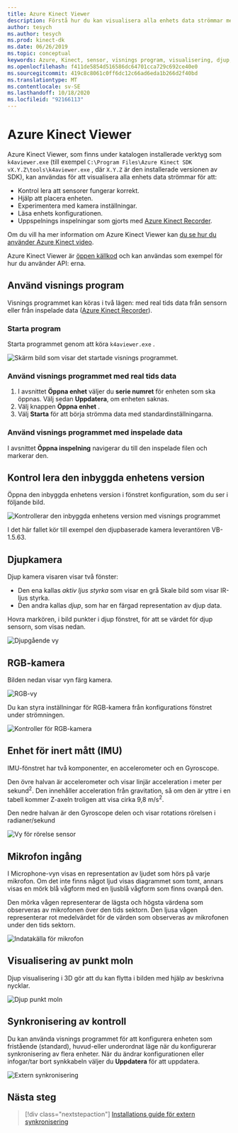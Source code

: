 ```yaml
---
title: Azure Kinect Viewer
description: Förstå hur du kan visualisera alla enhets data strömmar med hjälp av Azure Kinect Viewer.
author: tesych
ms.author: tesych
ms.prod: kinect-dk
ms.date: 06/26/2019
ms.topic: conceptual
keywords: Azure, Kinect, sensor, visnings program, visualisering, djup, RGB, färg, IMU, ljud, mikrofon, punkt moln
ms.openlocfilehash: f411de5854d516586dc64701cca729c692ce40e0
ms.sourcegitcommit: 419c8c8061c0ff6dc12c66ad6eda1b266d2f40bd
ms.translationtype: MT
ms.contentlocale: sv-SE
ms.lasthandoff: 10/18/2020
ms.locfileid: "92166113"
---
```

# <a name="azure-kinect-viewer"></a>Azure Kinect Viewer

Azure Kinect Viewer, som finns under katalogen installerade verktyg som `k4aviewer.exe` (till exempel `C:\Program Files\Azure Kinect SDK vX.Y.Z\tools\k4aviewer.exe` , där `X.Y.Z` är den installerade versionen av SDK), kan användas för att visualisera alla enhets data strömmar för att:

* Kontrol lera att sensorer fungerar korrekt.
* Hjälp att placera enheten.
* Experimentera med kamera inställningar.
* Läsa enhets konfigurationen.
* Uppspelnings inspelningar som gjorts med [Azure Kinect Recorder](azure-kinect-recorder.md).

Om du vill ha mer information om Azure Kinect Viewer kan [du se hur du använder Azure Kinect video](https://www.microsoft.com/videoplayer/embed/RE3hNwG).

Azure Kinect Viewer är [öppen källkod](https://github.com/microsoft/Azure-Kinect-Sensor-SDK/tree/develop/tools/k4aviewer) och kan användas som exempel för hur du använder API: erna.

## <a name="use-viewer"></a>Använd visnings program

Visnings programmet kan köras i två lägen: med real tids data från sensorn eller från inspelade data ([Azure Kinect Recorder](azure-kinect-recorder.md)).

### <a name="start-application"></a>Starta program

Starta programmet genom att köra `k4aviewer.exe` .

![Skärm bild som visar det startade visnings programmet.](./media/how-to-guides/open-viewer.png)

### <a name="use-the-viewer-with-live-data"></a>Använd visnings programmet med real tids data

1. I avsnittet **Öppna enhet** väljer du **serie numret** för enheten som ska öppnas. Välj sedan **Uppdatera**, om enheten saknas.
2. Välj knappen **Öppna enhet** .
3. Välj **Starta** för att börja strömma data med standardinställningarna.

### <a name="use-the-viewer-with-recorded-data"></a>Använd visnings programmet med inspelade data

I avsnittet **Öppna inspelning** navigerar du till den inspelade filen och markerar den.

## <a name="check-device-firmware-version"></a>Kontrol lera den inbyggda enhetens version

Öppna den inbyggda enhetens version i fönstret konfiguration, som du ser i följande bild.

![Kontrollerar den inbyggda enhetens version med visnings programmet](./media/how-to-guides/check-firmware-update.png)

I det här fallet kör till exempel den djupbaserade kamera leverantören VB-1.5.63.

## <a name="depth-camera"></a>Djupkamera

Djup kamera visaren visar två fönster:

* Den ena kallas *aktiv ljus styrka* som visar en grå Skale bild som visar IR-ljus styrka.
* Den andra kallas *djup*, som har en färgad representation av djup data.

Hovra markören, i bild punkter i djup fönstret, för att se värdet för djup sensorn, som visas nedan.

![Djupgående vy](./media/how-to-guides/depth-camera.png)

## <a name="rgb-camera"></a>RGB-kamera

Bilden nedan visar vyn färg kamera.

![RGB-vy](./media/how-to-guides/viewer-rgb-camera.png)

Du kan styra inställningar för RGB-kamera från konfigurations fönstret under strömningen.

![Kontroller för RGB-kamera](./media/how-to-guides/rgb-camera-settings.png)

## <a name="inertial-measurement-unit-imu"></a>Enhet för inert mått (IMU)

IMU-fönstret har två komponenter, en accelerometer och en Gyroscope.

Den övre halvan är accelerometer och visar linjär acceleration i meter per sekund<sup>2</sup>.  Den innehåller acceleration från gravitation, så om den är yttre i en tabell kommer Z-axeln troligen att visa cirka 9,8 m/s<sup>2</sup>.

Den nedre halvan är den Gyroscope delen och visar rotations rörelsen i radianer/sekund

![Vy för rörelse sensor](./media/how-to-guides/viewer-mu-settings.png)

## <a name="microphone-input"></a>Mikrofon ingång

I Microphone-vyn visas en representation av ljudet som hörs på varje mikrofon. Om det inte finns något ljud visas diagrammet som tomt, annars visas en mörk blå vågform med en ljusblå vågform som finns ovanpå den.

Den mörka vågen representerar de lägsta och högsta värdena som observeras av mikrofonen över den tids sektorn. Den ljusa vågen representerar rot medelvärdet för de värden som observeras av mikrofonen under den tids sektorn.

![Indatakälla för mikrofon](./media/how-to-guides/microphone-data.png)

## <a name="point-cloud-visualization"></a>Visualisering av punkt moln

Djup visualisering i 3D gör att du kan flytta i bilden med hjälp av beskrivna nycklar.

![Djup punkt moln](./media/how-to-guides/depth-point-cloud.png)

## <a name="synchronization-control"></a>Synkronisering av kontroll

Du kan använda visnings programmet för att konfigurera enheten som fristående (standard), huvud-eller underordnat läge när du konfigurerar synkronisering av flera enheter.
När du ändrar konfigurationen eller infogar/tar bort synkkabeln väljer du **Uppdatera** för att uppdatera.

![Extern synkronisering](./media/how-to-guides/sync-control.png)

## <a name="next-steps"></a>Nästa steg

> [!div class="nextstepaction"]
>[Installations guide för extern synkronisering](https://support.microsoft.com/help/4494429/sync-multiple-azure-kinect-dk-devices)
